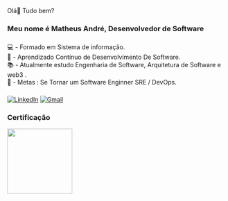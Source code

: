 <p align="left">Olá👋  Tudo bem?</p>

###

<h3 align="left">Meu nome é Matheus André, Desenvolvedor de Software</h3>

###


  
 💻 -  Formado em Sistema de informação.<br>🔁 - Aprendizado Contínuo de Desenvolvimento De Software.<br>📚 -  Atualmente estudo Engenharia de Software, Arquitetura de Software e web3 .<br>🎯 - Metas : Se Tornar um Software Enginner SRE / DevOps.</p>

###

[![LinkedIn](https://img.shields.io/badge/LinkedIn-0077B5?style=for-the-badge&logo=LinkedIn&logoColor=white)](https://www.linkedin.com/in/matheu-sandregalvaodasilva/)
[![Gmail](https://img.shields.io/badge/Gmail-EA4335?style=for-the-badge&logo=gmail&logoColor=white)](mailto:matheusandr2@gmail.com)


### Certificação

[<img src="https://i.imgur.com/9mCZeEI.png" height="150"></a>](https://i.imgur.com/9mCZeEI.png)
          
          
          
          
            
  
  
